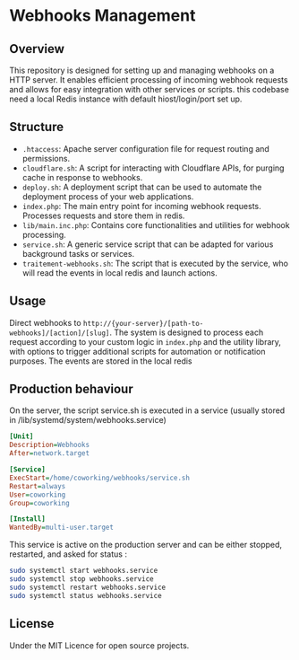 # Webhooks Management

## Overview
This repository is designed for setting up and managing webhooks on a HTTP server. It enables efficient processing of incoming webhook requests and allows for easy integration with other services or scripts. this codebase need a local Redis instance with default hiost/login/port set up. 

## Structure
- `.htaccess`: Apache server configuration file for request routing and permissions.
- `cloudflare.sh`: A script for interacting with Cloudflare APIs, for purging cache in response to webhooks.
- `deploy.sh`: A deployment script that can be used to automate the deployment process of your web applications.
- `index.php`: The main entry point for incoming webhook requests. Processes requests and store them in redis.
- `lib/main.inc.php`: Contains core functionalities and utilities for webhook processing.
- `service.sh`: A generic service script that can be adapted for various background tasks or services.
- `traitement-webhooks.sh`: The script that is executed by the service, who will read the events in local redis and launch actions.

## Usage
Direct webhooks to `http://{your-server}/[path-to-webhooks]/[action]/[slug]`. The system is designed to process each request according to your custom logic in `index.php` and the utility library, with options to trigger additional scripts for automation or notification purposes. The events are stored in the local redis

## Production behaviour
On the server, the script service.sh is executed in a service (usually stored in /lib/systemd/system/webhooks.service)

```ini
[Unit]
Description=Webhooks 
After=network.target

[Service]
ExecStart=/home/coworking/webhooks/service.sh
Restart=always
User=coworking
Group=coworking

[Install]
WantedBy=multi-user.target
```

This service is active on the production server and can be either stopped, restarted, and asked for status : 

```bash
sudo systemctl start webhooks.service
sudo systemctl stop webhooks.service
sudo systemctl restart webhooks.service
sudo systemctl status webhooks.service
```

## License
Under the MIT Licence for open source projects.



